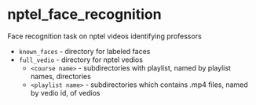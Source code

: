 # nptel_face_recognition
Face recognition task on nptel videos identifying professors 

- `known_faces` - directory for labeled faces
- `full_vedio` - directory for nptel vedios 
  - `<course name>` - subdirectories with playlist, named by playlist names, directories 
  - `<playlist name>` - subdirectories which contains .mp4 files, named by vedio id, of vedios  

